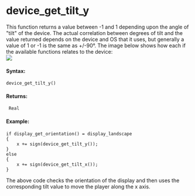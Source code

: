 # device_get_tilt_y

This function returns a value between -1 and 1 depending upon the angle
of "tilt" of the device. The actual correlation between degrees of tilt
and the value returned depends on the device and OS that it uses, but
generally a value of 1 or -1 is the same as +/-90°. The image below
shows how each if the available functions relates to the device:  
![](https://gms.magecorn.com/Manual/assets/Images/Scripting_Reference/GML/Reference/Game_Input/Tilt_Image.png)  

#### Syntax:

``` gml
device_get_tilt_y()
```

#### Returns:

``` gml
 Real
```

#### Example:

``` gml
if display_get_orientation() = display_landscape
{
    x += sign(device_get_tilt_y());
}
else
{
    x += sign(device_get_tilt_x());
}
```

The above code checks the orientation of the display and then uses the
corresponding tilt value to move the player along the x axis.
